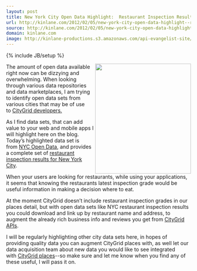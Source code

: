 ```yaml
---
layout: post
title: New York City Open Data Highlight:  Restaurant Inspection Results
url: http://kinlane.com/2012/02/05/new-york-city-open-data-highlight--restaurant-inspection-results/
source: http://kinlane.com/2012/02/05/new-york-city-open-data-highlight--restaurant-inspection-results/
domain: kinlane.com
image: http://kinlane-productions.s3.amazonaws.com/api-evangelist-site/blog/nyc-sanitary-inspectioin-grade.png
---
```

{% include JB/setup %}<p><p><a title="restaurant inspection results for New York City" href="http://nycopendata.socrata.com/Health/Restaurant-Inspection-Results/4vkw-7nck"><img class="aligncenter size-medium wp-image-597" title="nyc-sanitary-inspectioin-grade" src="http://www.citygridmedia.com/developer/wp-content/uploads/2012/02/nyc-sanitary-inspectioin-grade-261x300.png" alt="" width="261" height="300" align="right" /></a>The amount of open data available right now can be dizzying and overwhelming. When looking through various data repositories and data marketplaces, I am trying to identify open data sets from various cities that may be of use to&nbsp;<a title="CityGrid Developers" href="http://developer.citygridmedia.com/">CityGrid developers.</a></p>
<p>As I find data sets, that can add value to your web and mobile apps I will highlight here on the blog. Today&rsquo;s highlighted data set is from&nbsp;<a title="NYC Open Data" href="http://nycopendata.socrata.com/">NYC Open Data</a>, and provides a complete set of&nbsp;<a title="restaurant inspection results for New York City" href="http://nycopendata.socrata.com/Health/Restaurant-Inspection-Results/4vkw-7nck">restaurant inspection results for New York City</a>.</p>
<p>When your users are looking for restaurants, while using your applications, it seems that knowing the restaurants latest inspection grade would be useful information in making a decision where to eat.</p>
<p>At the moment CityGrid doesn&rsquo;t include restaurant inspection grades in our places detail, but with open data sets like NYC restaurant inspection results you could download and link up by restaurant name and address, to augment the already rich business info and reviews you get from&nbsp;<a title="CityGrid APIs" href="http://docs.citygridmedia.com/display/citygridv2/CityGrid+APIs">CityGrid APIs</a>.</p>
<p>I will be regularly highlighting other city data sets here, in hopes of providing quality data you can augment CityGrid places with, as well let our data acquisition team about new data you would like to see integrated with&nbsp;<a title="CityGrid Places" href="http://docs.citygridmedia.com/display/citygridv2/Places+API">CityGrid places</a>--so make sure and let me know when you find any of these useful, I will pass it on.</p></p>
